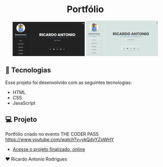 
<h1 align="center"> Portfólio </h1>
<p align="center">
  <img alt="projeto login-animado" src=".github/preview.png" width="45%">
   <img alt="projeto login-animado" src=".github/preview2.png" width="45%">
</p>

## 🚀 Tecnologias

Esse projeto foi desenvolvido com as seguintes tecnologias:

- HTML 
- CSS
- JavaScript

## 💻 Projeto

Portfólio criado no evento THE CODER PASS https://www.youtube.com/watch?v=ykQdvYZpWHY

- [Acesse o projeto finalizado, online](https://ricantony6.github.io/Login-animado/)

♥ Ricardo Antonio Rodrigues